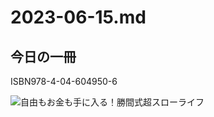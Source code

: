 # 2023-06-15.md

## 今日の一冊

ISBN978-4-04-604950-6

![自由もお金も手に入る！勝間式超スローライフ](https://img.honto.jp/item/2/265/360/30534041_1.webp)

